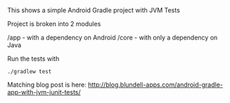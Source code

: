 This shows a simple Android Gradle project with JVM Tests

Project is broken into 2 modules

/app  - with a dependency on Android
/core - with only a dependency on Java

Run the tests with

`./gradlew test`

Matching blog post is here: http://blog.blundell-apps.com/android-gradle-app-with-jvm-junit-tests/
